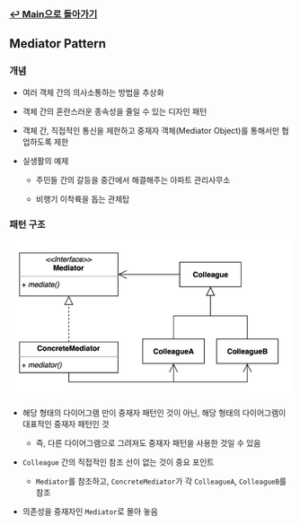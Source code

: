 ### [↩︎ Main으로 돌아가기](../../README.md)

## Mediator Pattern

### 개념

- 여러 객체 간의 의사소통하는 방법을 추상화

- 객체 간의 혼란스러운 종속성을 줄일 수 있는 디자인 패턴

- 객체 간, 직접적인 통신을 제한하고 중재자 객체(Mediator Object)를 통해서만 협업하도록 제한

- 실생활의 예제

  - 주민들 간의 갈등을 중간에서 해결해주는 아파트 관리사무소

  - 비행기 이착륙을 돕는 관제탑

### 패턴 구조

![mediator](../../image/mediator.png)

- 해당 형태의 다이어그램 만이 중재자 패턴인 것이 아닌, 해당 형태의 다이어그램이 대표적인 중재자 패턴인 것

  - 즉, 다른 다이어그램으로 그려져도 중재자 패턴을 사용한 것일 수 있음

- `Colleague` 간의 직접적인 참조 선이 없는 것이 중요 포인트

  - `Mediator`를 참조하고, `ConcreteMediator`가 각 `ColleagueA`, `ColleagueB`를 참조

- 의존성을 중재자인 `Mediator`로 몰아 놓음
